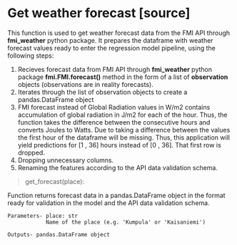 # Get weather forecast [source]

This function is used to get weather forecast data from the FMI API through __fmi_weather__ python package. It prepares the dataframe with weather forecast values ready to enter the regression model pipeline, using the following steps:

1. Recieves forecast data from FMI API through __fmi_weather__ python package __fmi.FMI.forecast()__ method in the form of a list of __observation__ objects (observations are in reality forecasts).
2. Iterates through the list of observation objects to create a pandas.DataFrame object
3. FMI forecast instead of Global Radiation values in W/m2 contains accumulation of global radiation in J/m2 for each of the hour. Thus, the function takes the difference between the consecutive hours and converts Joules to Watts. Due to taking a difference between the values the first hour of the dataframe will be missing. Thus, this application will yield predictions for [1 , 36] hours instead of [0 , 36]. That first row is dropped.
4. Dropping unnecessary columns.
5. Renaming the features according to the API data validation schema.

> get_forecast(place):

Function returns forecast data in a pandas.DataFrame object in the format ready for validation in the model and the API data validation schema.

    Parameters- place: str
                Name of the place (e.g. 'Kumpula' or 'Kaisaniemi')

    Outputs- pandas.DataFrame object
